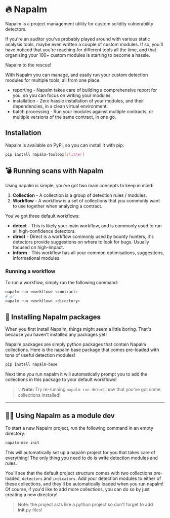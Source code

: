 # 🔥 Napalm

Napalm is a project management utility for custom solidity vulnerability detectors. 

If you're an auditor you've probably played around with various static analysis tools, maybe even written a couple of 
custom modules. If so, you'll have noticed that you're reaching for different tools all the time, and that
organising your 100+ custom modules is starting to become a hassle.

Napalm to the rescue!

With Napalm you can manage, and easily run your custom detection modules for multiple tools, all from one place.

- reporting - Napalm takes care of building a comprehensive report for you, so you can focus on writing your modules.
- installation - Zero hassle installation of your modules, and their dependencies, in a clean virtual environment.
- batch processing - Run your modules against multiple contracts, or multiple versions of the same contract, in one go.

## Installation

Napalm is available on PyPi, so you can install it with pip:

```bash
pip install napalm-toolbox[slither]
```

## 💣 Running scans with Napalm
Using napalm is simple, you've got two main concepts to keep in mind:
1. **Collection** - A collection is a group of detection rules / modules.
2. **Workflow** - A workflow is a set of collections that you commonly want to use together when analyzing a contract.

You've got three default workflows:
- **detect** - This is likely your main workflow, and is commonly used to run all high-confidence detectors.
- **direct** - Direct is a workflow commonly used by bounty hunters, it's detectors provide suggestions on where to look for bugs. Usually focused on high-impact.
- **inform** - This workflow has all your common optimisations, suggestions, informational modules.

### Running a workflow
To run a workflow, simply run the following command:

```bash
napalm run <workflow> <contract>
# or
napalm run <workflow> <directory>
```

## 💼 Installing Napalm packages
When you first install Napalm, things might seem a little boring. That's because you haven't installed any packages yet!

Napalm packages are simply python packages that contain Napalm collections. Here is the napalm base package that comes
pre-loaded with tons of useful detection modules!
```bash
pip install napalm-base
```

Next time you run napalm it will automatically prompt you to add the collections in this package to your default workflows!

> 💡 **Note:** Try re-running `napalm run detect` now that you've got some collections installed!

---

## 🧑‍💻 Using Napalm as a module dev

To start a new Napalm project, run the following command in an empty directory:

```bash
napalm-dev init
```

This will automatically set up a napalm project for you that takes care of everything! The only thing you need to do is 
write detection modules and rules.

You'll see that the default project structure comes with two collections pre-loaded, `detectors` and `indicators`. Add
your detection modules to either of these collections, and they'll be automatically loaded when you run napalm! Of course,
if you'd like to add more collections, you can do so by just creating a new directory!

> Note: the project acts like a python project so don't forget to add __init__.py files!

